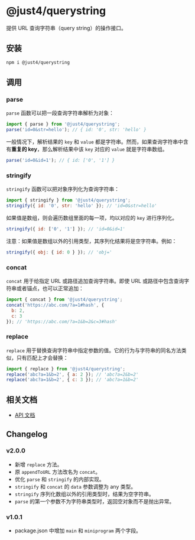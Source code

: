 # @just4/querystring

提供 URL 查询字符串（query string）的操作接口。

## 安装

```bash
npm i @just4/querystring
```

## 调用

### parse

`parse` 函数可以把一段查询字符串解析为对象：

```javascript
import { parse } from '@just4/querystring';
parse('id=0&str=hello'); // { id: '0', str: 'hello' }
```

一般情况下，解析结果的 `key` 和 `value` 都是字符串。然而，如果查询字符串中含有**重复的 key**，那么解析结果中该 `key` 对应的 `value` 就是字符串数组。

```javascript
parse('id=0&id=1'); // { id: ['0', '1'] }
```

### stringify

`stringify` 函数可以把对象序列化为查询字符串：

```javascript
import { stringify } from '@just4/querystring';
stringify({ id: '0', str: 'hello' }); // 'id=0&str=hello'
```

如果值是数组，则会遍历数组里面的每一项，均以对应的 `key` 进行序列化。

```javascript
stringify({ id: ['0', '1'] }); // 'id=0&id=1'
```

注意：如果值是数组以外的引用类型，其序列化结果将是空字符串。例如：

```javascript
stringify({ obj: { id: 0 } }); // 'obj='
```

### concat

`concat` 用于给指定 URL 或路径追加查询字符串。即使 URL 或路径中包含查询字符串或者锚点，也可以正常追加：

```javascript
import { concat } from '@just4/querystring';
concat('https://abc.com/?a=1#hash', {
  b: 2,
  c: 3
}); // 'https://abc.com/?a=1&b=2&c=3#hash'
```

### replace

`replace` 用于替换查询字符串中指定参数的值。它的行为与字符串的同名方法类似，只有匹配上才会替换：

 ```javascript
 import { replace } from '@just4/querystring';
 replace('abc?a=1&b=2', { a: 2 }); // 'abc?a=2&b=2'
 replace('abc?a=1&b=2', { c: 3 }); // 'abc?a=1&b=2'
 ```

## 相关文档

- [API 文档](https://heeroluo.github.io/just4/querystring/modules/index.html)

## Changelog

### v2.0.0

- 新增 `replace` 方法。
- 原 `appendToURL` 方法改名为 `concat`。
- 优化 `parse` 和 `stringify` 的内部实现。
- `stringify` 和 `concat` 的 `data` 参数调整为 any 类型。
- `stringify` 序列化数组以外的引用类型时，结果为空字符串。
- `parse` 的第一个参数不为字符串类型时，返回空对象而不是抛出异常。

### v1.0.1

- package.json 中增加 `main` 和 `miniprogram` 两个字段。
